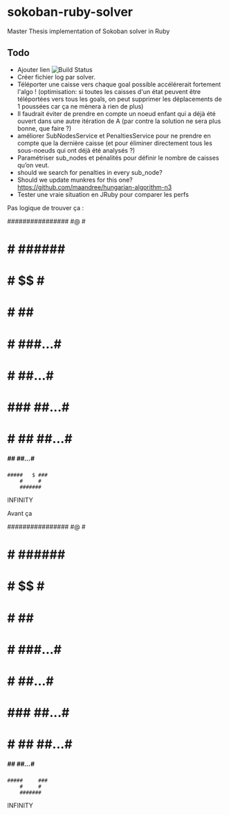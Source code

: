 # sokoban-ruby-solver

Master Thesis implementation of Sokoban solver in Ruby

## Todo

 * Ajouter lien ![Build Status](https://www.codeship.io/projects/6e6488b0-b2b1-0132-f32a-2e477b22f50d/status)
 * Créer fichier log par solver.
 * Téléporter une caisse vers chaque goal possible accélérerait fortement l'algo !
   (optimisation: si toutes les caisses d'un état peuvent être téléportées vers tous les goals, on peut
    supprimer les déplacements de 1 poussées car ça ne mènera à rien de plus)
 * Il faudrait éviter de prendre en compte un noeud enfant qui a déjà été ouvert dans une autre itération
   de A (par contre la solution ne sera plus bonne, que faire ?)
 * améliorer SubNodesService et PenaltiesService pour ne prendre en compte que la dernière caisse
   (et pour éliminer directement tous les sous-noeuds qui ont déjà été analysés ?)
 * Paramétriser sub_nodes et pénalités pour définir le nombre de caisses qu’on veut.
 * should we search for penalties in every sub_node?
 * Should we update munkres for this one? https://github.com/maandree/hungarian-algorithm-n3
 * Tester une vraie situation en JRuby pour comparer les perfs

Pas logique de trouver ça :

################
#@             #
# # ######     #
# #  $$     #  #
# #         ## ##
# #       ###...#
# #        ##...#
# ###      ##...#
#     # ## ##...#
#####   ## ##...#
    #####   $ ###
        #     #
        #######
INFINITY

Avant ça

################
#@             #
# # ######     #
# #  $$     #  #
# #         ## ##
# #       ###...#
# #        ##...#
# ###      ##...#
#     # ## ##...#
#####   ## ##...#
    #####     ###
        #     #
        #######
INFINITY
